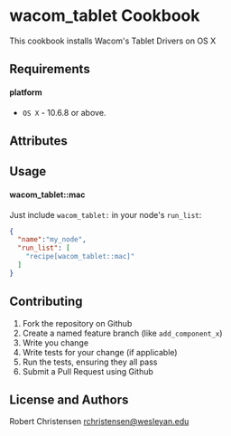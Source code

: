 wacom_tablet Cookbook
=====================
This cookbook installs Wacom's Tablet Drivers on OS X

Requirements
------------
#### platform
- `OS X` - 10.6.8 or above.


Attributes
----------

Usage
-----
#### wacom_tablet::mac

Just include `wacom_tablet:` in your node's `run_list`:

```json
{
  "name":"my_node",
  "run_list": [
    "recipe[wacom_tablet::mac]"
  ]
}
```

Contributing
------------

1. Fork the repository on Github
2. Create a named feature branch (like `add_component_x`)
3. Write you change
4. Write tests for your change (if applicable)
5. Run the tests, ensuring they all pass
6. Submit a Pull Request using Github

License and Authors
-------------------
Robert Christensen <rchristensen@wesleyan.edu>